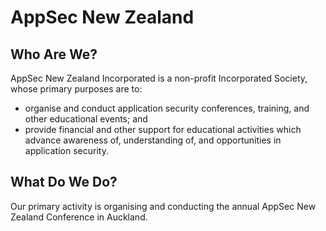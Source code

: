 
# AppSec New Zealand

## Who Are We?

AppSec New Zealand Incorporated is a non-profit Incorporated Society, whose primary purposes are to:

* organise and conduct application security conferences, training, and other educational events; and
* provide financial and other support for educational activities which advance awareness of, understanding of, and opportunities in application security.

## What Do We Do?

Our primary activity is organising and conducting the annual AppSec New Zealand Conference in Auckland. 

